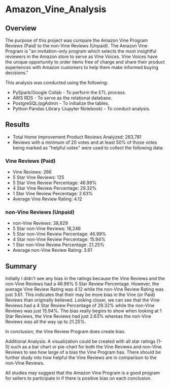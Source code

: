 # Amazon_Vine_Analysis

## Overview

The purpose of this project was compare the Amazon Vine Program Reviews (Paid) to the non-Vine Reviews (Unpaid). The Amazon Vine Program is "an invitation-only program which selects the most insightful reviewers in the Amazon store to serve as Vine Voices. Vine Voices have the unique opportunity to order items free of charge and share their product experiences with Amazon customers to help them make informed buying decisions."

This analysis was conducted using the following:

* PySpark/Google Collab - To perform the ETL process.
* AWS RDS - To serve as the relational database.
* PostgreSQL/pgAdmin - To initialize the tables.
* Python Pandas Library (Jupyter Notebook) - To conduct analysis.

## Results

* Total Home Improvement Product Reviews Analyzed: 263,781
* Reviews with a minimum of 20 votes and at least 50% of those votes being marked as "helpful votes" were used to collect the following data:

### Vine Reviews (Paid)
* Vine Reviews: 266
* 5 Star Vine Reviews: 125
* 5 Star Vine Review Percentage: 46.99%
* 4 Star Vine Review Percentage: 29.32%
* 1 Star Vine Review Percentage: 2.63%
* Average Vine Review Rating: 4.12

### non-Vine Reviews (Unpaid)
* non-Vine Reviews: 38,829
* 5 Star non-Vine Reviews: 18,246
* 5 Star non-Vine Review Percentage: 46.99%
* 4 Star non-Vine Review Percentage: 15.94%
* 1 Star non-Vine Review Percentage: 21.25%
* Average non-Vine Review Rating: 3.61


## Summary
Initially I didn't see any bias in the ratings because the Vine Reviews and the non-Vine Reviews had a 46.99% 5 Star Review Percentage. However, the average Vine Review Rating was 4.12 while the non-Vine Review Rating was just 3.61. This indicates that their may be more bias in the Vine (or Paid) Reviews than originally believed. Looking closer, we can see that the Vine Reviews had a 4 Star Review Percentage of 29.32% while the non-Vine Reviews was just 15.94%. The bias really begins to show when looking at 1 Star Reviews, the Vine Reviews had just 2.63% whereas the non-Vine Reviews was all the way up to 21.25%. 

In conclusion, the Vine Review Program does create bias. 

Additional Analysis: A visualization could be created with all star ratings (1-5) such as a bar chart or pie-chart for both the Vine Reviews and non-Vine Reviews to see how large of a bias the Vine Program has. There should be further study into how helpful the Vine Reviews are in comparison to the non-Vine Reviews. 

All studies may suggest that the Amazon Vine Program is a good program for sellers to participate in if there is positive bias on each conclusion.

